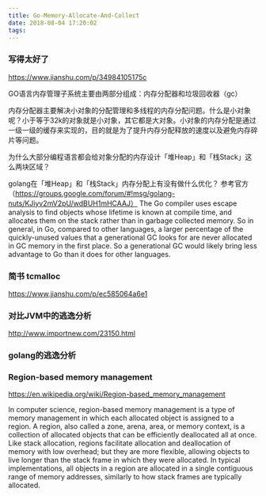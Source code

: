 ```yaml
---
title: Go-Memory-Allocate-And-Collect
date: 2018-08-04 17:20:02
tags:
---
```


### 写得太好了
https://www.jianshu.com/p/34984105175c


GO语言内存管理子系统主要由两部分组成：内存分配器和垃圾回收器（gc）

内存分配器主要解决小对象的分配管理和多线程的内存分配问题。什么是小对象呢？小于等于32k的对象就是小对象，其它都是大对象。小对象的内存分配是通过一级一级的缓存来实现的，目的就是为了提升内存分配释放的速度以及避免内存碎片等问题。

为什么大部分编程语言都会给对象分配的内存设计「堆Heap」和「栈Stack」这么两块区域？

golang在「堆Heap」和「栈Stack」内存分配上有没有做什么优化？
参考官方（https://groups.google.com/forum/#!msg/golang-nuts/KJiyv2mV2pU/wdBUH1mHCAAJ）
The Go compiler uses escape analysis to find objects whose lifetime is known at compile time, and allocates them on the stack rather than in garbage collected memory. 
So in general, in Go, compared to other languages, a larger percentage of the quickly-unused values that a generational GC looks for are never allocated in GC memory in the first place.  So a generational GC would likely bring less advantage to Go than it does for other 
languages. 


### 简书 tcmalloc
https://www.jianshu.com/p/ec585064a6e1

### 对比JVM中的逃逸分析
http://www.importnew.com/23150.html

### golang的逃逸分析

### Region-based memory management
https://en.wikipedia.org/wiki/Region-based_memory_management

In computer science, region-based memory management is a type of memory management in which each allocated object is assigned to a region. A region, also called a zone, arena, area, or memory context, is a collection of allocated objects that can be efficiently deallocated all at once. Like stack allocation, regions facilitate allocation and deallocation of memory with low overhead; but they are more flexible, allowing objects to live longer than the stack frame in which they were allocated. In typical implementations, all objects in a region are allocated in a single contiguous range of memory addresses, similarly to how stack frames are typically allocated.
